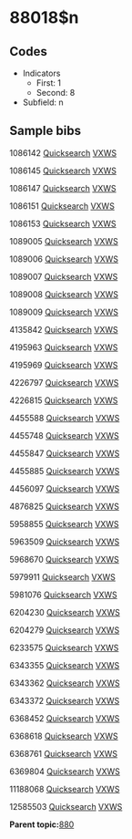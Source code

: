 # 88018$n

## Codes

-   Indicators
    -   First: 1
    -   Second: 8
-   Subfield: n

## Sample bibs

1086142 [Quicksearch](https://search.library.yale.edu/catalog/1086142) [VXWS](http://prodorbis.library.yale.edu:7014/vxws/GetHoldingsService?bibId=1086142)

1086145 [Quicksearch](https://search.library.yale.edu/catalog/1086145) [VXWS](http://prodorbis.library.yale.edu:7014/vxws/GetHoldingsService?bibId=1086145)

1086147 [Quicksearch](https://search.library.yale.edu/catalog/1086147) [VXWS](http://prodorbis.library.yale.edu:7014/vxws/GetHoldingsService?bibId=1086147)

1086151 [Quicksearch](https://search.library.yale.edu/catalog/1086151) [VXWS](http://prodorbis.library.yale.edu:7014/vxws/GetHoldingsService?bibId=1086151)

1086153 [Quicksearch](https://search.library.yale.edu/catalog/1086153) [VXWS](http://prodorbis.library.yale.edu:7014/vxws/GetHoldingsService?bibId=1086153)

1089005 [Quicksearch](https://search.library.yale.edu/catalog/1089005) [VXWS](http://prodorbis.library.yale.edu:7014/vxws/GetHoldingsService?bibId=1089005)

1089006 [Quicksearch](https://search.library.yale.edu/catalog/1089006) [VXWS](http://prodorbis.library.yale.edu:7014/vxws/GetHoldingsService?bibId=1089006)

1089007 [Quicksearch](https://search.library.yale.edu/catalog/1089007) [VXWS](http://prodorbis.library.yale.edu:7014/vxws/GetHoldingsService?bibId=1089007)

1089008 [Quicksearch](https://search.library.yale.edu/catalog/1089008) [VXWS](http://prodorbis.library.yale.edu:7014/vxws/GetHoldingsService?bibId=1089008)

1089009 [Quicksearch](https://search.library.yale.edu/catalog/1089009) [VXWS](http://prodorbis.library.yale.edu:7014/vxws/GetHoldingsService?bibId=1089009)

4135842 [Quicksearch](https://search.library.yale.edu/catalog/4135842) [VXWS](http://prodorbis.library.yale.edu:7014/vxws/GetHoldingsService?bibId=4135842)

4195963 [Quicksearch](https://search.library.yale.edu/catalog/4195963) [VXWS](http://prodorbis.library.yale.edu:7014/vxws/GetHoldingsService?bibId=4195963)

4195969 [Quicksearch](https://search.library.yale.edu/catalog/4195969) [VXWS](http://prodorbis.library.yale.edu:7014/vxws/GetHoldingsService?bibId=4195969)

4226797 [Quicksearch](https://search.library.yale.edu/catalog/4226797) [VXWS](http://prodorbis.library.yale.edu:7014/vxws/GetHoldingsService?bibId=4226797)

4226815 [Quicksearch](https://search.library.yale.edu/catalog/4226815) [VXWS](http://prodorbis.library.yale.edu:7014/vxws/GetHoldingsService?bibId=4226815)

4455588 [Quicksearch](https://search.library.yale.edu/catalog/4455588) [VXWS](http://prodorbis.library.yale.edu:7014/vxws/GetHoldingsService?bibId=4455588)

4455748 [Quicksearch](https://search.library.yale.edu/catalog/4455748) [VXWS](http://prodorbis.library.yale.edu:7014/vxws/GetHoldingsService?bibId=4455748)

4455847 [Quicksearch](https://search.library.yale.edu/catalog/4455847) [VXWS](http://prodorbis.library.yale.edu:7014/vxws/GetHoldingsService?bibId=4455847)

4455885 [Quicksearch](https://search.library.yale.edu/catalog/4455885) [VXWS](http://prodorbis.library.yale.edu:7014/vxws/GetHoldingsService?bibId=4455885)

4456097 [Quicksearch](https://search.library.yale.edu/catalog/4456097) [VXWS](http://prodorbis.library.yale.edu:7014/vxws/GetHoldingsService?bibId=4456097)

4876825 [Quicksearch](https://search.library.yale.edu/catalog/4876825) [VXWS](http://prodorbis.library.yale.edu:7014/vxws/GetHoldingsService?bibId=4876825)

5958855 [Quicksearch](https://search.library.yale.edu/catalog/5958855) [VXWS](http://prodorbis.library.yale.edu:7014/vxws/GetHoldingsService?bibId=5958855)

5963509 [Quicksearch](https://search.library.yale.edu/catalog/5963509) [VXWS](http://prodorbis.library.yale.edu:7014/vxws/GetHoldingsService?bibId=5963509)

5968670 [Quicksearch](https://search.library.yale.edu/catalog/5968670) [VXWS](http://prodorbis.library.yale.edu:7014/vxws/GetHoldingsService?bibId=5968670)

5979911 [Quicksearch](https://search.library.yale.edu/catalog/5979911) [VXWS](http://prodorbis.library.yale.edu:7014/vxws/GetHoldingsService?bibId=5979911)

5981076 [Quicksearch](https://search.library.yale.edu/catalog/5981076) [VXWS](http://prodorbis.library.yale.edu:7014/vxws/GetHoldingsService?bibId=5981076)

6204230 [Quicksearch](https://search.library.yale.edu/catalog/6204230) [VXWS](http://prodorbis.library.yale.edu:7014/vxws/GetHoldingsService?bibId=6204230)

6204279 [Quicksearch](https://search.library.yale.edu/catalog/6204279) [VXWS](http://prodorbis.library.yale.edu:7014/vxws/GetHoldingsService?bibId=6204279)

6233575 [Quicksearch](https://search.library.yale.edu/catalog/6233575) [VXWS](http://prodorbis.library.yale.edu:7014/vxws/GetHoldingsService?bibId=6233575)

6343355 [Quicksearch](https://search.library.yale.edu/catalog/6343355) [VXWS](http://prodorbis.library.yale.edu:7014/vxws/GetHoldingsService?bibId=6343355)

6343362 [Quicksearch](https://search.library.yale.edu/catalog/6343362) [VXWS](http://prodorbis.library.yale.edu:7014/vxws/GetHoldingsService?bibId=6343362)

6343372 [Quicksearch](https://search.library.yale.edu/catalog/6343372) [VXWS](http://prodorbis.library.yale.edu:7014/vxws/GetHoldingsService?bibId=6343372)

6368452 [Quicksearch](https://search.library.yale.edu/catalog/6368452) [VXWS](http://prodorbis.library.yale.edu:7014/vxws/GetHoldingsService?bibId=6368452)

6368618 [Quicksearch](https://search.library.yale.edu/catalog/6368618) [VXWS](http://prodorbis.library.yale.edu:7014/vxws/GetHoldingsService?bibId=6368618)

6368761 [Quicksearch](https://search.library.yale.edu/catalog/6368761) [VXWS](http://prodorbis.library.yale.edu:7014/vxws/GetHoldingsService?bibId=6368761)

6369804 [Quicksearch](https://search.library.yale.edu/catalog/6369804) [VXWS](http://prodorbis.library.yale.edu:7014/vxws/GetHoldingsService?bibId=6369804)

11188068 [Quicksearch](https://search.library.yale.edu/catalog/11188068) [VXWS](http://prodorbis.library.yale.edu:7014/vxws/GetHoldingsService?bibId=11188068)

12585503 [Quicksearch](https://search.library.yale.edu/catalog/12585503) [VXWS](http://prodorbis.library.yale.edu:7014/vxws/GetHoldingsService?bibId=12585503)

**Parent topic:**[880](../../tags/880/880.md)

